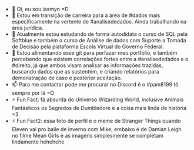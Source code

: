 - 👋 Oi, eu sou iasmyn =D
- 👀 Estou em transição de carreira para a área de #dados mais especificamente na vertente de #analisededados. Ainda trabalhando na área jurídica.
- 🌱 Atualmente estou estudando de forma autodidata o curso de SQL pela Softblue e também o curso de Análise de dados com Suporte a Tomada de Decisão pela plataforma Escola Virtual do Governo Federal.
- 💞️ Estou alimentando esse git para perfazer meu portfólio, e também percebendo que existem correlações fortes entre a #analisededados e o #direito, já que ambos visam analisar as informações trazidas, buscando dados que as sustentem, e criando relatórios para demonstração de caso e posterior aceitação.
- 📫 Para me contactar pode me procurar no Discord é o #pam8199 tô sempre por lá =D
- ⚡ Fun Fact: fã absurda do Universo Wizarding World, inclusive Animais Fantásticos os Segredos de Dumbledore é a coisa mais linda de história <3
- ⚡ Fun Fact2: essa foto de perfil é o meme de Stranger Things quando Eleven vai pro baile de inverno com Mike, embaixo é de Damian Leigh no filme Mean Girls e as imagens simplesmente se completam lindamente hehehehe

<!---
iascfurtado/iascfurtado is a ✨ special ✨ repository because its `README.md` (this file) appears on your GitHub profile.
You can click the Preview link to take a look at your changes.
--->
